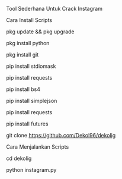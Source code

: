 Tool Sederhana Untuk Crack Instagram

Cara Install Scripts

pkg update && pkg upgrade

pkg install python

pkg install git

pip install stdiomask

pip install requests

pip install bs4

pip install simplejson

pip install requests

pip install futures

git clone https://github.com/Dekol96/dekolig

Cara Menjalankan Scripts

cd dekolig

python instagram.py














